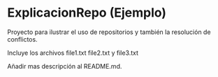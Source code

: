 # ExplicacionRepo (Ejemplo)

Proyecto para ilustrar el uso de repositorios y también la resolución de conflictos.

Incluye los archivos file1.txt file2.txt y file3.txt

Añadir mas descripción al README.md.

